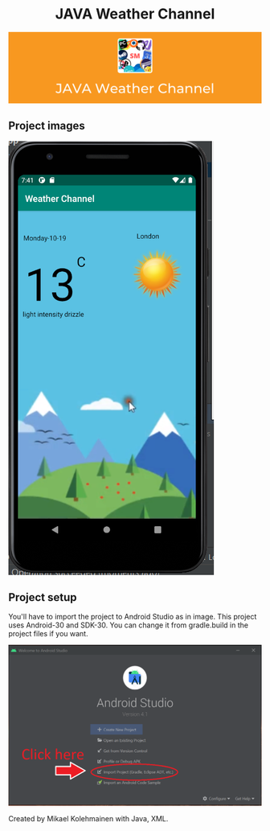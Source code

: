 <h1 align="center">JAVA Weather Channel</h1>

![Banner](https://raw.githubusercontent.com/Super-Michael-05/JAVA-Weather-Channel/master/README_assets/banner.png)

<h2 align="left">Project images</h2>

![1st](https://raw.githubusercontent.com/Super-Michael-05/JAVA-Weather-Channel/master/README_assets/Screenshot%20(5).png)

<h2 align="left">Project setup</h2>

<p>You'll have to import the project to Android Studio as in image. This project uses Android-30 and SDK-30. You can change it from gradle.build in the project files if you want.

![2nd](https://raw.githubusercontent.com/Super-Michael-05/JAVA-Weather-Channel/master/README_assets/Screenshot%20(4).png)

<footer>Created by Mikael Kolehmainen with Java, XML.</footer>
